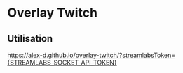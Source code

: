 # Overlay Twitch

## Utilisation

https://alex-d.github.io/overlay-twitch/?streamlabsToken={STREAMLABS_SOCKET_API_TOKEN}
